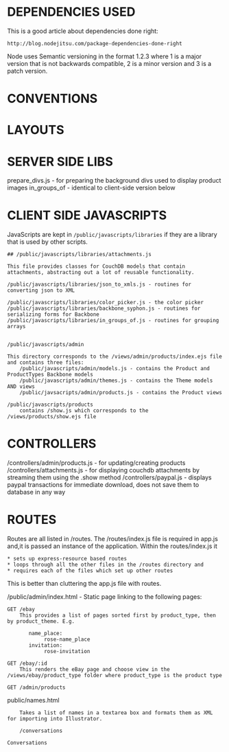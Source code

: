 DEPENDENCIES USED
=================

This is a good article about dependencies done right:

    http://blog.nodejitsu.com/package-dependencies-done-right

Node uses Semantic versioning in the format 1.2.3 where 1 is a major version that is not backwards compatible, 2 is a minor version and 3 is a patch version. 

CONVENTIONS
===========

LAYOUTS 
=======


SERVER SIDE LIBS
================
prepare_divs.js - for preparing the background divs used to display product images
in_groups_of - identical to client-side version below


CLIENT SIDE JAVASCRIPTS
=======================

JavaScripts are kept in `/public/javascripts/libraries` if they are a library that is used by other scripts. 


    ## /public/javascripts/libraries/attachments.js
    
    This file provides classes for CouchDB models that contain attachments, abstracting out a lot of reusable functionality. 
    
    /public/javascripts/libraries/json_to_xmls.js - routines for converting json to XML
    
    /public/javascripts/libraries/color_picker.js - the color picker 
    /public/javascripts/libraries/backbone_syphon.js - routines for serializing forms for Backbone
    /public/javascripts/libraries/in_groups_of.js - routines for grouping arrays
    
    
    /public/javascripts/admin
    
    This directory corresponds to the /views/admin/products/index.ejs file and contains three files:
        /public/javascripts/admin/models.js - contains the Product and ProductTypes Backbone models
        /public/javascripts/admin/themes.js - contains the Theme models AND views
        /public/javsacripts/admin/products.js - contains the Product views
        
    /public/javascripts/products
        contains /show.js which corresponds to the /views/products/show.ejs file

CONTROLLERS
===========

/controllers/admin/products.js - for updating/creating products
/controllers/attachments.js - for displaying couchdb attachments by streaming them using the .show method
/controllers/paypal.js - displays paypal transactions for immediate download, does not save them to database in any way

ROUTES
======

Routes are all listed in /routes. The /routes/index.js file is required in app.js and,it is passed an instance of the application. Within the routes/index.js it 

    * sets up express-resource based routes
    * loops through all the other files in the /routes directory and
    * requires each of the files which set up other routes
    
 This is better than cluttering the app.js file with routes. 

/public/admin/index.html
    - Static page linking to the following pages:
    
    GET /ebay  
        This provides a list of pages sorted first by product_type, then by product_theme. E.g.
        
           name_place:
                rose-name_place
           invitation:
                rose-invitation
    
    GET /ebay/:id
        This renders the eBay page and choose view in the /views/ebay/product_type folder where product_type is the product type
    
    GET /admin/products
        
        
public/names.html
    
        Takes a list of names in a textarea box and formats them as XML for importing into Illustrator.
    
        /conversations
    
    Conversations